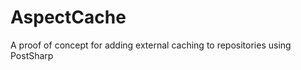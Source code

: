 AspectCache
===========

A proof of concept for adding external caching to repositories using PostSharp
